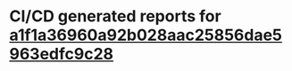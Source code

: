 # CI/CD generated reports for [a1f1a36960a92b028aac25856dae5963edfc9c28](https://github.com/hydephp/develop/commit/a1f1a36960a92b028aac25856dae5963edfc9c28)
